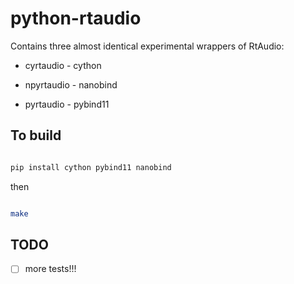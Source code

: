 # python-rtaudio


Contains three almost identical experimental wrappers of RtAudio:

- cyrtaudio  - cython

- npyrtaudio - nanobind

- pyrtaudio  - pybind11


## To build


```bash

pip install cython pybind11 nanobind

```


then


```bash

make

```


## TODO

- [ ] more tests!!!

